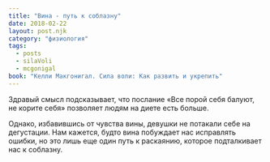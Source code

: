 ```yaml
---
title: "Вина - путь к соблазну"
date: 2018-02-22
layout: post.njk
category: "физиология"
tags:
  - posts
  - silaVoli
  - mcgonigal
book: "Келли Макгонигал. Сила воли: Как развить и укрепить"
---
```


Здравый смысл подсказывает, что послание «Все порой себя балуют, не корите себя» позволяет людям на диете есть больше.

Однако, избавившись от чувства вины, девушки не потакали себе на дегустации. Нам кажется, будто вина побуждает нас исправлять ошибки, но это лишь еще один путь к раскаянию, которое подталкивает нас к соблазну.
